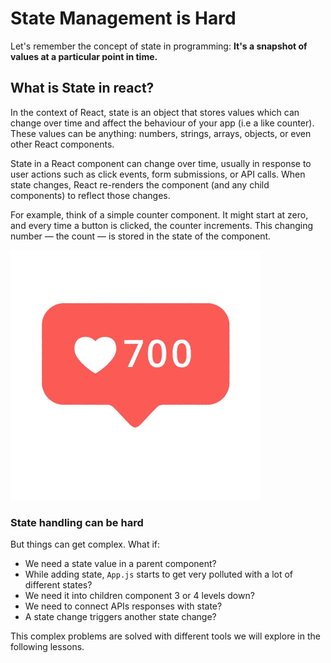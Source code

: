 # State Management is Hard

Let's remember the concept of state in programming: **It's a snapshot of values at a particular point in time.** 

## What is State in react?

In the context of React, state is an object that stores values which can change over time and affect the behaviour of your app (i.e a like counter). These values can be anything: numbers, strings, arrays, objects, or even other React components.

State in a React component can change over time, usually in response to user actions such as click events, form submissions, or API calls. When state changes, React re-renders the component (and any child components) to reflect those changes.

For example, think of a simple counter component. It might start at zero, and every time a button is clicked, the counter increments. This changing number — the count — is stored in the state of the component.

![Untitled](./state-management-is-hard/untitled.png)

### State handling can be hard

But things can get complex. What if:

- We need a state value in a parent component?
- While adding state, `App.js` starts to get very polluted with a lot of different states?
- We need it into children component 3 or 4 levels down?
- We need to connect APIs responses with state?
- A state change triggers another state change?

This complex problems are solved with different tools we will explore in the following lessons.